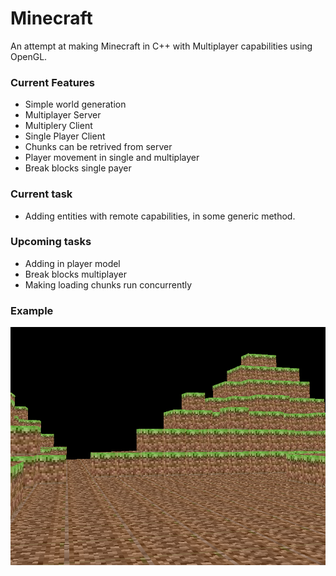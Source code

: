 # Minecraft

An attempt at making Minecraft in C++ with Multiplayer capabilities using OpenGL.

### Current Features

* Simple world generation
* Multiplayer Server
* Multiplery Client
* Single Player Client
* Chunks can be retrived from server
* Player movement in single and multiplayer
* Break blocks single payer

### Current task
* Adding entities with remote capabilities, in some generic method.

### Upcoming tasks
* Adding in player model
* Break blocks multiplayer
* Making loading chunks run concurrently


### Example 

<img src="/Example.png"/>
